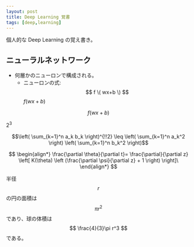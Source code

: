 ```yaml
---
layout: post
title: Deep Learning 覚書
tags: [deep,learning]
---
```


個人的な Deep Learning の覚え書き。

## ニューラルネットワーク

- 何層かのニューロンで構成される。
  - ニューロンの式: $$ f \( wx+b \) $$ $f \left( wx+b \right)$

```math
f \left( wx+b \right)
```

$2^3$

```math
\left( \sum_{k=1}^n a_k b_k \right)^{!!2} \leq
\left( \sum_{k=1}^n a_k^2 \right) \left( \sum_{k=1}^n b_k^2 \right)
```

$$
\begin{align*}
\frac{\partial \theta}{\partial t}= \frac{\partial}{\partial z}
\left[ K(\theta) \left (\frac{\partial \psi}{\partial z} + 1 \right) \right]\
\end{align*}
$$

半径 $$ r $$ の円の面積は $$ \pi r^2 $$ であり、球の体積は $$ \frac{4}{3}\pi r^3  $$ である。
